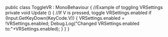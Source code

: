 public class ToggleVR : MonoBehaviour
{
    //Example of toggling VRSettings
    private void Update ()
    {
        //If V is pressed, toggle VRSettings.enabled
        if (Input.GetKeyDown(KeyCode.V))
        {
            VRSettings.enabled = !VRSettings.enabled;
            Debug.Log("Changed VRSettings.enabled to:"+VRSettings.enabled);
        }
    }
}
